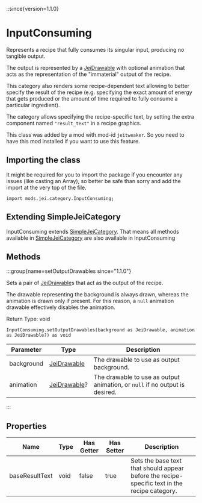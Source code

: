 ::since{version=1.1.0}
# InputConsuming

Represents a recipe that fully consumes its singular input, producing no tangible output.

 The output is represented by a [JeiDrawable](/mods/JEITweaker/API/Component/JeiDrawable) with optional animation that acts as the representation of the
 "immaterial" output of the recipe.

 This category also renders some recipe-dependent text allowing to better specify the result of the recipe (e.g.
 specifying the exact amount of energy that gets produced or the amount of time required to fully consume a
 particular ingredient).

 The category allows specifying the recipe-specific text, by setting the extra component named
 `"result_text"` in a recipe graphics.

This class was added by a mod with mod-id `jeitweaker`. So you need to have this mod installed if you want to use this feature.

## Importing the class

It might be required for you to import the package if you encounter any issues (like casting an Array), so better be safe than sorry and add the import at the very top of the file.
```zenscript
import mods.jei.category.InputConsuming;
```


## Extending SimpleJeiCategory

InputConsuming extends [SimpleJeiCategory](/mods/JEITweaker/API/Category/SimpleJeiCategory). That means all methods available in [SimpleJeiCategory](/mods/JEITweaker/API/Category/SimpleJeiCategory) are also available in InputConsuming

## Methods

:::group{name=setOutputDrawables since="1.1.0"}

Sets a pair of [JeiDrawable](/mods/JEITweaker/API/Component/JeiDrawable)s that act as the output of the recipe.

 The drawable representing the background is always drawn, whereas the animation is drawn only if present. For
 this reason, a `null` animation drawable effectively disables the animation.

Return Type: void

```zenscript
InputConsuming.setOutputDrawables(background as JeiDrawable, animation as JeiDrawable?) as void
```

| Parameter | Type | Description |
|-----------|------|-------------|
| background | [JeiDrawable](/mods/JEITweaker/API/Component/JeiDrawable) | The drawable to use as output background. |
| animation | [JeiDrawable](/mods/JEITweaker/API/Component/JeiDrawable)? | The drawable to use as output animation, or `null` if no output is desired. |


:::


## Properties

| Name | Type | Has Getter | Has Setter | Description |
|------|------|------------|------------|-------------|
| baseResultText | void | false | true | Sets the base text that should appear before the recipe-specific text in the recipe category. |

